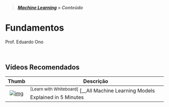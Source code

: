 > <h5><a href="https://github.com/eduardo-ono/Machine-Learning">Machine Learning</a> > Conteúdo</h5>

# Fundamentos

Prof. Eduardo Ono

<br>

## Vídeos Recomendados

| Thumb | Descrição |
| :-: | --- |
| [![img](https://img.youtube.com/vi/yN7ypxC7838/default.jpg)](https://www.youtube.com/watch?v=yN7ypxC7838) | <sup>[Learn with Whiteboard]</sup> [__All Machine Learning Models Explained in 5 Minutes | Types of ML Models Basics__](https://www.youtube.com/watch?v=yN7ypxC7838)<br> <sub>(5:00, YouTube, Mai/2020)</sub>

<br>

